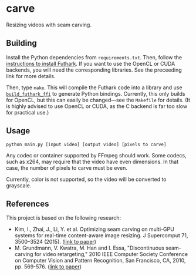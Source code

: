 # carve

Resizing videos with seam carving.

## Building

Install the Python dependencies from `requirements.txt`. Then, follow the [instructions to install Futhark](https://futhark.readthedocs.io/en/stable/installation.html). If you want to use the OpenCL or CUDA backends, you will need the corresponding libraries. See the preceeding link for more details.

Then, type `make`. This will compile the Futhark code into a library and use [`build_futhark_ffi`](https://github.com/pepijndevos/futhark-pycffi) to generate Python bindings. Currently, this only builds for OpenCL, but this can easily be changed—see the `Makefile` for details. (It is highly advised to use OpenCL or CUDA, as the C backend is far too slow for practical use.)

## Usage

```
python main.py [input video] [output video] [pixels to carve]
```

Any codec or container supported by FFmpeg should work. Some codecs, such as x264, may require that the video have even dimensions. In that case, the number of pixels to carve must be even.

Currently, color is not supported, so the video will be converted to grayscale.

## References

This project is based on the following research:

* Kim, I., Zhai, J., Li, Y. et al. Optimizing seam carving on multi-GPU systems for real-time content-aware image resizing. J Supercomput 71, 3500–3524 (2015). ([link to paper](https://hpc.cs.tsinghua.edu.cn/research/cluster/papers_cwg/icpads14.pdf))
* M. Grundmann, V. Kwatra, M. Han and I. Essa, "Discontinuous seam-carving for video retargeting," 2010 IEEE Computer Society Conference on Computer Vision and Pattern Recognition, San Francisco, CA, 2010, pp. 569-576. ([link to paper](https://www.cc.gatech.edu/cpl/projects/videoretargeting/cvpr2010_videoretargeting.pdf))
